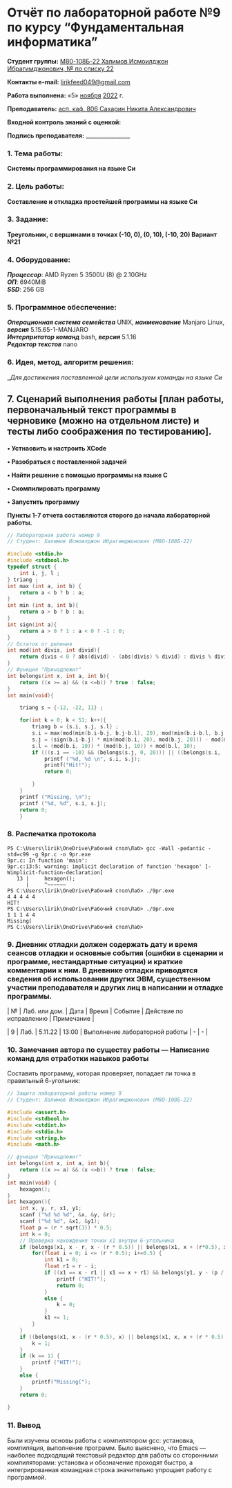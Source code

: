 # Отчёт по лабораторной работе №9 по курсу “Фундаментальная информатика”

<b>Студент группы:</b> <ins>М80-108Б-22 Халимов Исмоилджон Ибрагимджонович, № по списку 22</ins> 

<b>Контакты e-mail:</b> <ins>lirikfeed049@gmail.com</ins>

<b>Работа выполнена:</b> «5» <ins>ноября</ins> <ins>2022</ins> г.

<b>Преподаватель:</b> <ins>асп. каф. 806 Сахарин Никита Александрович</ins>

<b>Входной контроль знаний с оценкой:</b> <ins></ins>


<b>Подпись преподавателя:</b> ________________
### 1. Тема работы:
__Системы программирования на языке Си__

### 2. Цель работы:
__Составление и откладка простейшей программы на языке Си__

### 3. Задание:
__Треугольник, с вершинами в точках (-10, 0), (0, 10), (-10, 20) Вариант №21__

### 4. Оборудование:
___Процессор___: AMD Ryzen 5 3500U (8) @ 2.10GHz \
___ОП___: 6940MiB \
___SSD___: 256 GB

### 5. Программное обеспечение:
___Операционная система семейства___ UNIX, ___наименование___ Manjaro Linux, ___версия___  5.15.65-1-MANJARO \
___Интерпритатор команд___ bash, ___версия___ 5.1.16 \
___Редактор текстов___ nano

### 6. Идея, метод, алгоритм решения:
__Для достижения поставленной цели используем команды на языке Си_

## 7. Сценарий выполнения работы [план работы, первоначальный текст программы в черновике (можно на отдельном листе) и тесты либо соображения по тестированию]. 
<b> • Устнаовить и настроить XCode </b>

<b> • Разобраться с поставленной задачей </b>

<b> • Найти решение с помощью программы на языке С </b>

<b> •	Скомпилировать программу </b>

<b> •	Запустить программу </b>

<b> Пункты 1-7 отчета составляются сторого до начала лабораторной работы. </b>

```c:9.c
// Лабораторная работа номер 9
// Студент: Халимов Исмоилджон Ибрагимджонович (М8О-108Б-22)

#include <stdio.h>
#include <stdbool.h>
typedef struct {
    int i, j, l ;
} triang ;
int max (int a, int b) {
    return a < b ? b : a;
}
int min (int a, int b){
    return a > b ? b : a;
}
int sign(int a){
    return a > 0 ? 1 : a < 0 ? -1 : 0;
}
// Остаток от деления
int mod(int divis, int divid){
    return divis < 0 ? abs(divid) - (abs(divis) % divid) : divis % divid;
}
// Функция "Принадлежит"
int belongs(int x, int a, int b){
    return ((x >= a) && (x <=b)) ? true : false;
}
int main(void){

    triang s = {-12, -22, 11} ;

    for(int k = 0; k < 51; k++){
        triang b = {s.i, s.j, s.l} ;
        s.i = max(mod(min(b.i-b.j, b.j-b.l), 20), mod(min(b.i-b.l, b.j-k), 20)) + 10;
        s.j = (sign(b.i-b.j) * min(mod(b.i, 20), mod(b.j, 20))) - mod(max(abs(b.i-b.l), abs(k-20)), 20) + 20;
        s.l = (mod(b.i, 10)) * (mod(b.j, 10)) + mod(b.l, 10);
        if (((s.i == -10) && (belongs(s.j, 0, 20))) || ((belongs(s.i, -9, 0) && ((s.i - s.j == -10) || (s.i + s.j == 10))) && belongs(s.j, 1, 19))) {
            printf ("%d, %d \n", s.i, s.j);
            printf("Hit!");
            return 0;

        }
    }
    printf ("Missing, \n");
    printf ("%d, %d", s.i, s.j);
    return 0;
    }
```


### 8. Распечатка протокола 
```
PS C:\Users\lirik\OneDrive\Рабочий стол\Лаб> gcc -Wall -pedantic -std=c99 -g 9pr.c -o 9pr.exe
9pr.c: In function 'main':
9pr.c:13:5: warning: implicit declaration of function 'hexagon' [-Wimplicit-function-declaration]
   13 |     hexagon();
      |     ^~~~~~~
PS C:\Users\lirik\OneDrive\Рабочий стол\Лаб> ./9pr.exe
4 4 4 4 4
HIT!
PS C:\Users\lirik\OneDrive\Рабочий стол\Лаб> ./9pr.exe
1 1 1 4 4 
Missing(
PS C:\Users\lirik\OneDrive\Рабочий стол\Лаб>

```

### 9. Дневник отладки должен содержать дату и время сеансов отладки и основные события (ошибки в сценарии и программе, нестандартные ситуации) и краткие комментарии к ним. В дневнике отладки приводятся сведения об использовании других ЭВМ, существенном участии преподавателя и других лиц в написании и отладке программы.

| № |  Лаб. или дом. | Дата | Время | Событие | Действие по исправлению | Примечание | 

| 9 | Лаб. | 5.11.22 | 13:00 | Выполнение лабораторной работы | - | - |

### 10. Замечания автора по существу работы — Написание команд для отработки навыков работы
Составить программу, которая проверяет, попадает ли точка в правильный 6-угольник:

```c:9pr.c
// Защита лабораторной работы номер 9
// Студент: Халимов Исмоилджон Ибрагимджонович (М8О-108Б-22)

#include <assert.h>
#include <stdbool.h>
#include <stdint.h>
#include <stdio.h>
#include <string.h>
#include <math.h>

// функция "Принадлежит"
int belongs(int x, int a, int b){
    return ((x >= a) && (x <=b)) ? true : false;
}
int main(void) {
    hexagon();
}
int hexagon(){
    int x, y, r, x1, y1;
    scanf ("%d %d %d", &x, &y, &r);
    scanf ("%d %d", &x1, &y1);
    float p = (r * sqrt(3)) * 0.5;
    int k = 0;
    // Проверка нахождения точки x1 внутри 6-угольника
    if (belongs(x1, x - r, x - (r * 0.5)) || belongs(x1, x + (r*0.5), x + r)) {
        for(float i = 0; i <= (r * 0.5); i+=0.5) {
            int k1 = 0;
            float r1 = r - i;
            if ((x1 == x - r1 || x1 == x + r1) && belongs(y1, y - (p / (r-k1)), y + (p / (r-k1)))) {
                printf ("HIT!");
                return 0;
            } 
            else {
                k = 0;
            }
            k1 += 1;
        }
    }
    if ((belongs(x1, x - (r * 0.5), x) || belongs(x1, x, x + (r * 0.5))) && belongs(y1, y - p, y + p)) {
        k = 1;
    }
    if (k == 1) {
        printf ("HIT!");
    }
    else {
        printf("Missing(");
    }
    return 0;
    
}

```

### 11. Вывод
Были изучены основы работы с компилятором gcc: установка, компиляция, выполнение программ. Было выяснено, что Emacs — наиболее подходящий текстовый редактор для работы со сторонними компиляторами: установка и обозначение проходят быстро, а интегрированная командная строка значительно упрощает работу с программой.



